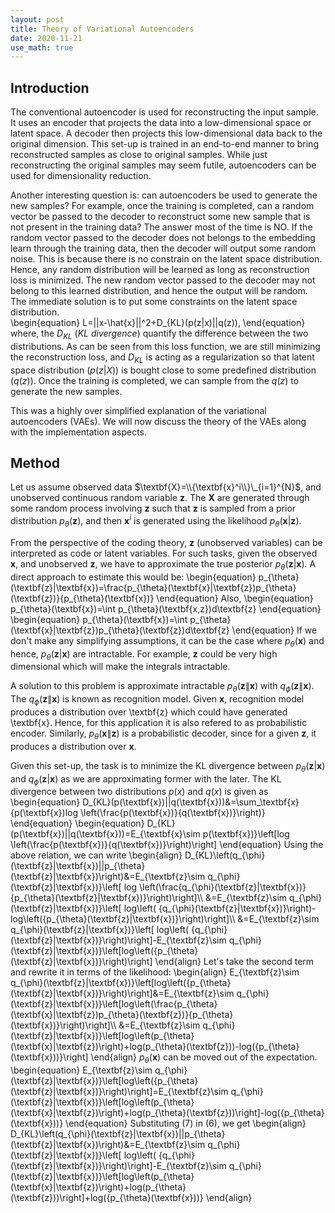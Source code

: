```yaml
---
layout: post
title: Theory of Variational Autoencoders
date: 2020-11-21
use_math: true
---
```


## Introduction
The conventional autoencoder is used for reconstructing the input sample. It uses an encoder that projects the data into a low-dimensional space or latent space. A decoder then projects this low-dimensional data back to the original dimension. This set-up is trained in an end-to-end manner to bring reconstructed samples as close to original samples. While just reconstructing the original samples may seem futile, autoencoders can be used for dimensionality reduction. 

Another interesting question is: can autoencoders be used to generate the new samples? For example, once the training is completed, can a random vector be passed to the decoder to reconstruct some new sample that is not present in the training data? The answer most of the time is NO. If the random vector passed to the decoder does not belongs to the embedding learn through the training data, then the decoder will output some random noise. This is because there is no constrain on the latent space distribution. Hence, any random distribution will be learned as long as reconstruction loss is minimized. The new random vector passed to the decoder may not belong to this learned distribution, and hence the output will be random. The immediate solution is to put some constraints on the latent space distribution.  
\begin{equation}
L=||x-\hat{x}||^2+D_{KL}(p(z|x)||q(z)),
\end{equation}
where, the $D_{KL}$ $(KL\ divergence)$ quantify the difference between the two distributions. As can be seen from this loss function, we are still minimizing the reconstruction loss, and $D_{KL}$  is acting as a regularization so that latent space distribution $(p(z|X))$ is bought close to some predefined distribution $(q(z))$. Once the training is completed, we can sample from the $q(z)$ to generate the new samples. 

This was a  highly over simplified explanation of the variational autoencoders (VAEs). We will now discuss the theory of the VAEs along with the implementation aspects.

## Method
Let us assume observed data $\textbf{X}=\\{\textbf{x}^i\\}\_{i=1}^{N}$, and unobserved continuous random variable $\textbf{z}$. The $\textbf{X}$ are generated through some random process involving $\textbf{z}$ such that $\textbf{z}$ is sampled from a prior distribution $p_{\theta}(\textbf{z})$, and then $\textbf{x}^i$ is generated using the likelihood $p_{\theta}(\textbf{x}|\textbf{z})$.

From the perspective of the coding theory, $\textbf{z}$ (unobserved variables) can be interpreted as code or latent variables. For such tasks, given the observed $\textbf{x}$, and unobserved $\textbf{z}$, we have to approximate the true posterior $p_{\theta}(\textbf{z}|\textbf{x})$. A direct approach to estimate this would be:
\begin{equation}
p_{\theta}(\textbf{z}|\textbf{x})=\frac{p_{\theta}(\textbf{x}|\textbf{z})p_{\theta}(\textbf{z})}{p_{\theta}(\textbf{x})}
\end{equation}
Also,
\begin{equation}
p_{\theta}(\textbf{x})=\int p_{\theta}(\textbf{x,z})d\textbf{z} 
\end{equation}
\begin{equation}
p_{\theta}(\textbf{x})=\int p_{\theta}(\textbf{x}|\textbf{z})p_{\theta}(\textbf{z})d\textbf{z}
\end{equation}
If we don't make any simplifying assumptions, it can be the case where $p_{\theta}(\textbf{x})$ and hence, $p_{\theta}(\textbf{z}|\textbf{x})$ are intractable. For example, $\textbf{z}$ could be very high dimensional which will make the integrals intractable. 

A solution to this problem is approximate intractable $p_{\theta}(\textbf{z}\|\textbf{x})$ with $q_{\phi}(\textbf{z}\|\textbf{x})$. The $q_{\phi}(\textbf{z}\|\textbf{x})$ is known as recognition model. Given $\textbf{x}$, recognition model produces a distribution over \textbf{z} which could have generated \textbf{x}. Hence, for this application it is also refered to as  probabilistic encoder. Similarly, $p_{\theta}(\textbf{x}\|\textbf{z})$ is a probabilistic decoder, since for a given $\textbf{z}$, it produces a distribution over $\textbf{x}$. 

Given this set-up, the task is to minimize the KL divergence between  $p_{\theta}(\textbf{z}|\textbf{x})$ and $q_{\phi}(\textbf{z}|\textbf{x})$ as we are approximating former with the later. The KL divergence between two distributions $p(x)$ and $q(x)$ is given as
\begin{equation}
D_{KL}(p(\textbf{x})||q(\textbf{x}))&=\sum_\textbf{x}{p(\textbf{x})log \left(\frac{p(\textbf{x})}{q(\textbf{x})}\right)}
\end{equation}
\begin{equation}
D_{KL}(p(\textbf{x})||q(\textbf{x}))=E_{\textbf{x}\sim p(\textbf{x})}\left[log \left(\frac{p(\textbf{x})}{q(\textbf{x})}\right)\right]
\end{equation}
Using the above relation, we can write
\begin{align}
D_{KL}\left(q_{\phi}(\textbf{z}|\textbf{x})||p_{\theta}(\textbf{z}|\textbf{x})\right)&=E_{\textbf{z}\sim q_{\phi}(\textbf{z}|\textbf{x})}\left[ log \left(\frac{q_{\phi}(\textbf{z}|\textbf{x})}{p_{\theta}(\textbf{z}|\textbf{x})}\right)\right]\\\\
&=E_{\textbf{z}\sim q_{\phi}(\textbf{z}|\textbf{x})}\left[ log\left( {q_{\phi}(\textbf{z}|\textbf{x})}\right)-log\left({p_{\theta}(\textbf{z}|\textbf{x})}\right)\right]\\\\
&=E_{\textbf{z}\sim q_{\phi}(\textbf{z}|\textbf{x})}\left[ log\left( {q_{\phi}(\textbf{z}|\textbf{x})}\right)\right]-E_{\textbf{z}\sim q_{\phi}(\textbf{z}|\textbf{x})}\left[log\left({p_{\theta}(\textbf{z}|\textbf{x})}\right)\right]
\end{align}
Let's take the second term and rewrite it in terms of the likelihood:
\begin{align}
E_{\textbf{z}\sim q_{\phi}(\textbf{z}|\textbf{x})}\left[log\left({p_{\theta}(\textbf{z}|\textbf{x})}\right)\right]&=E_{\textbf{z}\sim q_{\phi}(\textbf{z}|\textbf{x})}\left[log\left(\frac{p_{\theta}(\textbf{x}|\textbf{z})p_{\theta}(\textbf{z})}{p_{\theta}(\textbf{x})}\right)\right]\\\\
&=E_{\textbf{z}\sim q_{\phi}(\textbf{z}|\textbf{x})}\left[log\left(p_{\theta}(\textbf{x}|\textbf{z})\right)+log(p_{\theta}(\textbf{z}))-log({p_{\theta}(\textbf{x}))}\right]
\end{align}
$p_{\theta}(\textbf{x})$ can be moved out of the expectation. 
\begin{equation}
E_{\textbf{z}\sim q_{\phi}(\textbf{z}|\textbf{x})}\left[log\left({p_{\theta}(\textbf{z}|\textbf{x})}\right)\right]=E_{\textbf{z}\sim q_{\phi}(\textbf{z}|\textbf{x})}\left[log\left(p_{\theta}(\textbf{x}|\textbf{z})\right)+log(p_{\theta}(\textbf{z}))\right]-log({p_{\theta}(\textbf{x}))}
\end{equation}
Substituting (7) in (6), we get
\begin{align}
D_{KL}\left(q_{\phi}(\textbf{z}|\textbf{x})||p_{\theta}(\textbf{z}|\textbf{x})\right)&=E_{\textbf{z}\sim q_{\phi}(\textbf{z}|\textbf{x})}\left[ log\left( {q_{\phi}(\textbf{z}|\textbf{x})}\right)\right]-E_{\textbf{z}\sim q_{\phi}(\textbf{z}|\textbf{x})}\left[log\left(p_{\theta}(\textbf{x}|\textbf{z})\right)+log(p_{\theta}(\textbf{z}))\right]+log({p_{\theta}(\textbf{x}))}
\end{align}
